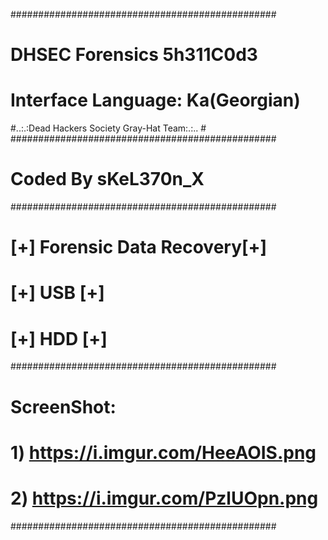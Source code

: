 ################################################
#           DHSEC Forensics 5h311C0d3          #
#       Interface Language: Ka(Georgian)       #
#..:.:Dead Hackers Society Gray-Hat Team:.:..  #
################################################
#             Coded By sKeL370n_X              #
################################################
#         [+] Forensic Data Recovery[+]        #
#          [+]         USB         [+]         #
#           [+]        HDD        [+]          #
################################################
# ScreenShot:                                  #
#     1) https://i.imgur.com/HeeAOIS.png       #
#     2) https://i.imgur.com/PzlUOpn.png       #
################################################
